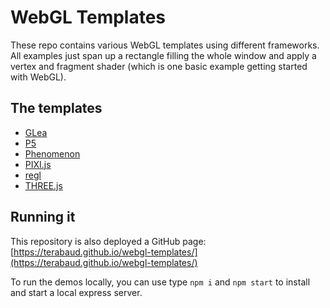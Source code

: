 # WebGL Templates

These repo contains various WebGL templates using different frameworks.
All examples just span up a rectangle filling the whole window and apply a vertex and fragment shader (which is one basic example getting started with WebGL).

## The templates

- [GLea](/glea)
- [P5](/p5)
- [Phenomenon](/phenomenon)
- [PIXI.js](/pixi)
- [regl](/regl)
- [THREE.js](/three)

## Running it

This repository is also deployed a GitHub page: [https://terabaud.github.io/webgl-templates/](https://terabaud.github.io/webgl-templates/)

To run the demos locally, you can use type `npm i` and `npm start` to install and start a local express server.

